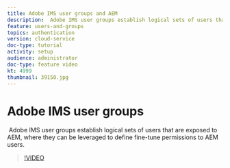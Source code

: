 ```yaml
---
title: Adobe IMS user groups and AEM
description:  Adobe IMS user groups establish logical sets of users that are exposed to AEM, where they can be leveraged to define fine-tune permissions to AEM users.
feature: users-and-groups
topics: authentication
version: cloud-service
doc-type: tutorial
activity: setup
audience: administrator
doc-type: feature video
kt: 4999
thumbnail: 39150.jpg
---
```


# Adobe IMS user groups

 Adobe IMS user groups establish logical sets of users that are exposed to AEM, where they can be leveraged to define fine-tune permissions to AEM users.

>[!VIDEO](https://video.tv.adobe.com/v/39150/?quality=12&learn=on)
